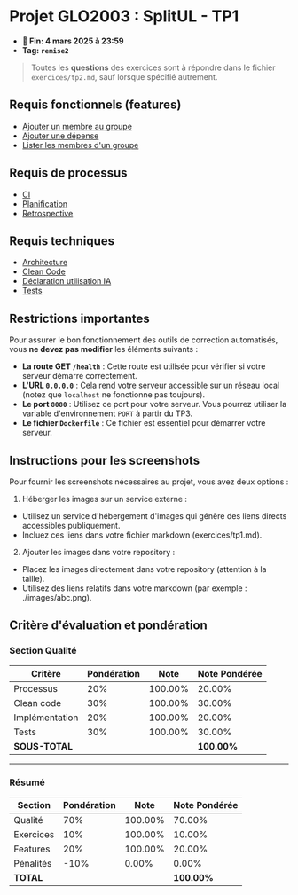 # Projet GLO2003 : SplitUL - TP1

- **📅 Fin: 4 mars 2025 à 23:59**
- **Tag: `remise2`**

> Toutes les **questions** des exercices sont à répondre dans le fichier `exercices/tp2.md`, 
> sauf lorsque spécifié autrement.

## Requis fonctionnels (features)

- [Ajouter un membre au groupe](fonctionnels/5.ajouter-membre-groupe.md)
- [Ajouter une dépense](fonctionnels/6.ajouter-depense-groupe)
- [Lister les membres d'un groupe](fonctionnels/7.lister-membres-groupe.md)

## Requis de processus

- [CI](processus/ci.md)
- [Planification](processus/planification.md)
- [Retrospective](processus/retrospective.md)

## Requis techniques

- [Architecture](techniques/architecture.md)
- [Clean Code](techniques/clean-code.md)
- [Déclaration utilisation IA](techniques/declaration-IA.md)
- [Tests](techniques/tests.md)

## Restrictions importantes

Pour assurer le bon fonctionnement des outils de correction automatisés, vous **ne devez pas modifier** les éléments suivants :

- **La route GET `/health`** : Cette route est utilisée pour vérifier si votre serveur démarre correctement.
- **L'URL `0.0.0.0`** : Cela rend votre serveur accessible sur un réseau local (notez que `localhost` ne fonctionne pas toujours).
- **Le port `8080`** : Utilisez ce port pour votre serveur. Vous pourrez utiliser la variable d'environnement `PORT` à partir du TP3.
- **Le fichier `Dockerfile`** : Ce fichier est essentiel pour démarrer votre serveur.

## Instructions pour les screenshots

Pour fournir les screenshots nécessaires au projet, vous avez deux options :

1. Héberger les images sur un service externe :
- Utilisez un service d'hébergement d'images qui génère des liens directs accessibles publiquement.
- Incluez ces liens dans votre fichier markdown (exercices/tp1.md).

2. Ajouter les images dans votre repository :
- Placez les images directement dans votre repository (attention à la taille).
- Utilisez des liens relatifs dans votre markdown (par exemple : ./images/abc.png).

## Critère d'évaluation et pondération

### Section Qualité

| Critère        | Pondération | Note     | Note Pondérée |
|----------------|-------------|----------|---------------|
| Processus      | 20%         | 100.00%  | 20.00%        |
| Clean code     | 30%         | 100.00%  | 30.00%        |
| Implémentation | 20%         | 100.00%  | 20.00%        |
| Tests          | 30%         | 100.00%  | 30.00%        |
| **SOUS-TOTAL** |             |          | **100.00%**   |

---

### Résumé

| Section    | Pondération | Note     | Note Pondérée |
|------------|-------------|----------|---------------|
| Qualité    | 70%         | 100.00%  | 70.00%        |
| Exercices  | 10%         | 100.00%  | 10.00%        |
| Features   | 20%         | 100.00%  | 20.00%        |
| Pénalités  | -10%        | 0.00%    | 0.00%         |
| **TOTAL**  |             |          | **100.00%**   |
